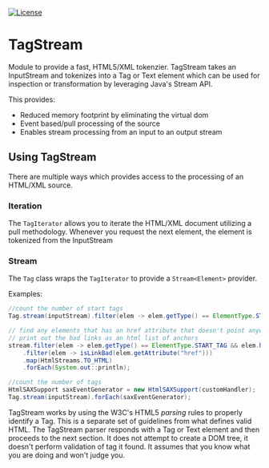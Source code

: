 [![License](https://img.shields.io/badge/License-Apache%202.0-blue.svg)](https://www.apache.org/licenses/LICENSE-2.0)

# TagStream
Module to provide a fast, HTML5/XML tokenzier. TagStream takes an InputStream and tokenizes into a Tag or Text element which can be used for inspection or transformation by leveraging Java's Stream API.

This provides:
* Reduced memory footprint by eliminating the virtual dom
* Event based/pull processing of the source
* Enables stream processing from an input to an output stream


## Using TagStream 
There are multiple ways which provides access to the processing of an HTML/XML source. 

### Iteration
The ``TagIterator`` allows you to iterate the HTML/XML document utilizing a pull methodology. Whenever you request the next element, the element is tokenized from the InputStream

### Stream
The ``Tag`` class wraps the ``TagIterator`` to provide a ``Stream<Element>`` provider.


Examples:

```java
//count the number of start tags
Tag.stream(inputStream).filter(elem -> elem.getType() == ElementType.START_TAG ).count();
```

```java
// find any elements that has an href attribute that doesn't point anywhere
// print out the bad links as an html list of anchors 
stream.filter(elem -> elem.getType() == ElementType.START_TAG && elem.hasAttribute("href") )
    .filter(elem -> isLinkBad(elem.getAttribute("href")))
    .map(HtmlStreams.TO_HTML)
    .forEach(System.out::println);
```

```java
//count the number of tags
HtmlSAXSupport saxEventGenerator = new HtmlSAXSupport(customHandler);
Tag.stream(inputStream).forEach(saxEventGenerator);
```
TagStream works by using the W3C's HTML5 *parsing* rules to properly identify a Tag. This is a separate set of guidelines from what defines valid HTML. The TagStream parser responds with a Tag or Text element and then proceeds to the next section. It does not attempt to create a DOM tree, it doesn't perform validation of tag it found. It assumes that you know what you are doing and won't judge you.


